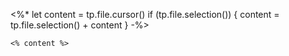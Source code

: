 <%*
let content = tp.file.cursor()
if (tp.file.selection()) {
	content = tp.file.selection() + content
}
-%>
````
<% content %>
````

